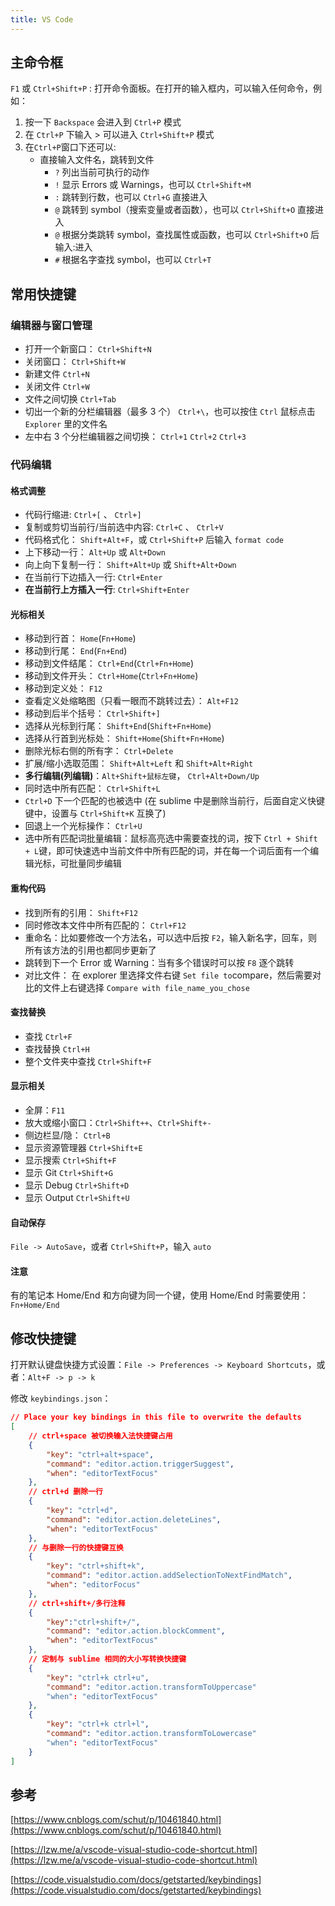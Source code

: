 ```yaml
---
title: VS Code
---
```


## 主命令框

`F1` 或 `Ctrl+Shift+P` : 打开命令面板。在打开的输入框内，可以输入任何命令，例如：

1. 按一下 `Backspace` 会进入到 `Ctrl+P` 模式
2. 在 `Ctrl+P` 下输入 > 可以进入 `Ctrl+Shift+P` 模式
3. 在`Ctrl+P`窗口下还可以:
   - 直接输入文件名，跳转到文件
     - `?` 列出当前可执行的动作
     - `!` 显示 Errors 或 Warnings，也可以 `Ctrl+Shift+M`
     - `:` 跳转到行数，也可以 `Ctrl+G` 直接进入
     - `@` 跳转到 symbol（搜索变量或者函数），也可以 `Ctrl+Shift+O` 直接进入
     - `@` 根据分类跳转 symbol，查找属性或函数，也可以 `Ctrl+Shift+O` 后输入:进入
     - `#` 根据名字查找 symbol，也可以 `Ctrl+T`

## 常用快捷键

### 编辑器与窗口管理

- 打开一个新窗口： `Ctrl+Shift+N`
- 关闭窗口： `Ctrl+Shift+W`
- 新建文件 `Ctrl+N`
- 关闭文件 `Ctrl+W`
- 文件之间切换 `Ctrl+Tab`
- 切出一个新的分栏编辑器（最多 3 个） `Ctrl+\`，也可以按住 `Ctrl` 鼠标点击 `Explorer` 里的文件名
- 左中右 3 个分栏编辑器之间切换： `Ctrl+1` `Ctrl+2` `Ctrl+3`

### 代码编辑

#### 格式调整

- 代码行缩进: `Ctrl+[` 、 `Ctrl+]`
- 复制或剪切当前行/当前选中内容: `Ctrl+C` 、 `Ctrl+V`
- 代码格式化： `Shift+Alt+F`，或 `Ctrl+Shift+P` 后输入 `format code`
- 上下移动一行： `Alt+Up` 或 `Alt+Down`
- 向上向下复制一行： `Shift+Alt+Up` 或 `Shift+Alt+Down`
- 在当前行下边插入一行: `Ctrl+Enter`
- **在当前行上方插入一行**: `Ctrl+Shift+Enter`

#### 光标相关

- 移动到行首： `Home`(`Fn+Home`)
- 移动到行尾： `End`(`Fn+End`)
- 移动到文件结尾： `Ctrl+End`(`Ctrl+Fn+Home`)
- 移动到文件开头： `Ctrl+Home`(`Ctrl+Fn+Home`)
- 移动到定义处： `F12`
- 查看定义处缩略图（只看一眼而不跳转过去）： `Alt+F12`
- 移动到后半个括号： `Ctrl+Shift+]`
- 选择从光标到行尾： `Shift+End`(`Shift+Fn+Home`)
- 选择从行首到光标处： `Shift+Home`(`Shift+Fn+Home`)
- 删除光标右侧的所有字： `Ctrl+Delete`
- 扩展/缩小选取范围： `Shift+Alt+Left` 和 `Shift+Alt+Right`
- **多行编辑(列编辑)**：`Alt+Shift+鼠标左键`， `Ctrl+Alt+Down/Up`
- 同时选中所有匹配： `Ctrl+Shift+L`
- `Ctrl+D` 下一个匹配的也被选中 (在 sublime 中是删除当前行，后面自定义快键键中，设置与 `Ctrl+Shift+K` 互换了)
- 回退上一个光标操作： `Ctrl+U`
- 选中所有匹配词批量编辑：鼠标高亮选中需要查找的词，按下 `Ctrl + Shift + L`键，即可快速选中当前文件中所有匹配的词，并在每一个词后面有一个编辑光标，可批量同步编辑

#### 重构代码

- 找到所有的引用： `Shift+F12`
- 同时修改本文件中所有匹配的： `Ctrl+F12`
- 重命名：比如要修改一个方法名，可以选中后按 `F2`，输入新名字，回车，则所有该方法的引用也都同步更新了
- 跳转到下一个 Error 或 Warning：当有多个错误时可以按 `F8` 逐个跳转
- 对比文件： 在 explorer 里选择文件右键 `Set file to`compare，然后需要对比的文件上右键选择 `Compare with file_name_you_chose`

#### 查找替换

- 查找 `Ctrl+F`
- 查找替换 `Ctrl+H`
- 整个文件夹中查找 `Ctrl+Shift+F`

#### 显示相关

- 全屏：`F11`
- 放大或缩小窗口：`Ctrl+Shift++`、`Ctrl+Shift+-`
- 侧边栏显/隐： `Ctrl+B`
- 显示资源管理器 `Ctrl+Shift+E`
- 显示搜索 `Ctrl+Shift+F`
- 显示 Git `Ctrl+Shift+G`
- 显示 Debug `Ctrl+Shift+D`
- 显示 Output `Ctrl+Shift+U`

#### 自动保存

`File -> AutoSave`，或者 `Ctrl+Shift+P`，输入 `auto`

#### 注意

有的笔记本 Home/End 和方向键为同一个键，使用 Home/End 时需要使用：`Fn+Home/End`

## 修改快捷键

打开默认键盘快捷方式设置：`File -> Preferences -> Keyboard Shortcuts`，或者：`Alt+F -> p -> k`

修改 `keybindings.json`：

```json
// Place your key bindings in this file to overwrite the defaults
[
    // ctrl+space 被切换输入法快捷键占用
    {
        "key": "ctrl+alt+space",
        "command": "editor.action.triggerSuggest",
        "when": "editorTextFocus"
    },
    // ctrl+d 删除一行
    {
        "key": "ctrl+d",
        "command": "editor.action.deleteLines",
        "when": "editorTextFocus"
    },
    // 与删除一行的快捷键互换
    {
        "key": "ctrl+shift+k",
        "command": "editor.action.addSelectionToNextFindMatch",
        "when": "editorFocus"
    },
    // ctrl+shift+/多行注释
    {
        "key":"ctrl+shift+/",
        "command": "editor.action.blockComment",
        "when": "editorTextFocus"
    },
    // 定制与 sublime 相同的大小写转换快捷键
    {
        "key": "ctrl+k ctrl+u",
        "command": "editor.action.transformToUppercase"
        "when": "editorTextFocus"
    },
    {
        "key": "ctrl+k ctrl+l",
        "command": "editor.action.transformToLowercase"
        "when": "editorTextFocus"
    }
]
```

## 参考

[https://www.cnblogs.com/schut/p/10461840.html](https://www.cnblogs.com/schut/p/10461840.html)

[https://lzw.me/a/vscode-visual-studio-code-shortcut.html](https://lzw.me/a/vscode-visual-studio-code-shortcut.html)

[https://code.visualstudio.com/docs/getstarted/keybindings](https://code.visualstudio.com/docs/getstarted/keybindings)
